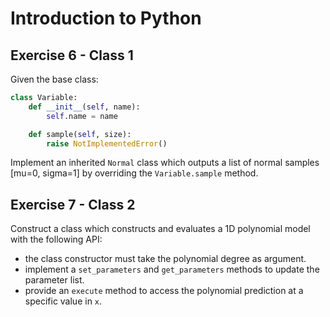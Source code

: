 # Introduction to Python



## Exercise 6 - Class 1

Given the base class:
```python
class Variable:
    def __init__(self, name):
        self.name = name

    def sample(self, size):
        raise NotImplementedError()
```

Implement an inherited `Normal` class which outputs a list of normal samples [mu=0, sigma=1] by overriding the `Variable.sample` method.

## Exercise 7 - Class 2

Construct a class which constructs and evaluates a 1D polynomial model with the following API:
- the class constructor must take the polynomial degree as argument.
- implement a `set_parameters` and `get_parameters` methods to update the parameter list.
- provide an `execute` method to access the polynomial prediction at a specific value in `x`.